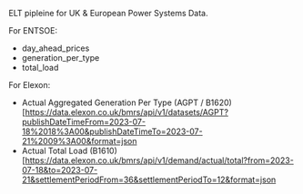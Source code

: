 ELT pipleine for UK & European Power Systems Data.

For ENTSOE:
- day_ahead_prices
- generation_per_type
- total_load

For Elexon:
- Actual Aggregated Generation Per Type (AGPT / B1620) [https://data.elexon.co.uk/bmrs/api/v1/datasets/AGPT?publishDateTimeFrom=2023-07-18%2018%3A00&publishDateTimeTo=2023-07-21%2009%3A00&format=json
- Actual Total Load (B1610) [https://data.elexon.co.uk/bmrs/api/v1/demand/actual/total?from=2023-07-18&to=2023-07-21&settlementPeriodFrom=36&settlementPeriodTo=12&format=json

